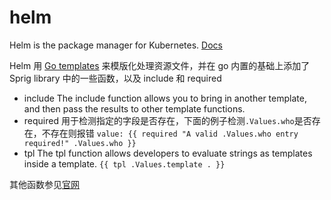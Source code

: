 # helm

Helm is the package manager for Kubernetes. [Docs](https://helm.sh/docs/)

Helm 用 [Go templates](../golang/templete) 来模版化处理资源文件，并在 go 内置的基础上添加了 Sprig library 中的一些函数，以及 include 和 required

- include
  The include function allows you to bring in another template, and then pass the results to other template functions.
- required
  用于检测指定的字段是否存在，下面的例子检测`.Values.who`是否存在，不存在则报错
  `value: {{ required "A valid .Values.who entry required!" .Values.who }}`
- tpl
  The tpl function allows developers to evaluate strings as templates inside a template.
  `{{ tpl .Values.template . }}`

其他函数参见[官网](https://helm.sh/docs/chart_template_guide/function_list/)
